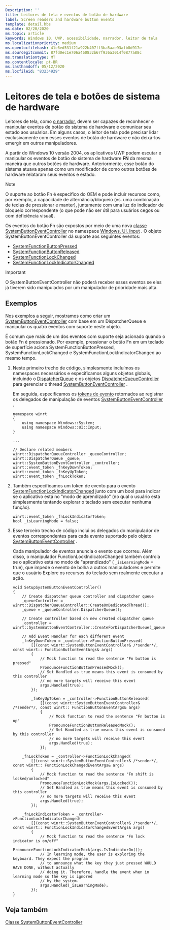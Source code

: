 ```yaml
---
Description: ''
title: Leitores de tela e eventos de botão de hardware
label: Screen readers and hardware button events
template: detail.hbs
ms.date: 02/20/2020
ms.topic: article
keywords: Windows 10, UWP, acessibilidade, narrador, leitor de tela
ms.localizationpriority: medium
ms.openlocfilehash: 41c6ed531f21a922b407ff3ba5aae93afb8d917e
ms.sourcegitcommit: 87fd0ec1e706a460832b67f936a3014f0877a88c
ms.translationtype: MT
ms.contentlocale: pt-BR
ms.lasthandoff: 05/12/2020
ms.locfileid: "83234929"
---
```

# <a name="screen-readers-and-hardware-system-buttons"></a>Leitores de tela e botões de sistema de hardware

Leitores de tela, como [o narrador](https://support.microsoft.com/help/22798/windows-10-complete-guide-to-narrator), devem ser capazes de reconhecer e manipular eventos de botão do sistema de hardware e comunicar seu estado aos usuários. Em alguns casos, o leitor de tela pode precisar lidar exclusivamente com esses eventos de botão de hardware e não deixá-los emergir em outros manipuladores.

A partir do Windows 10 versão 2004, os aplicativos UWP podem escutar e manipular os eventos de botão do sistema de hardware **FN** da mesma maneira que outros botões de hardware. Anteriormente, esse botão do sistema atuava apenas como um modificador de como outros botões de hardware relataram seus eventos e estado.

> [!NOTE]
> O suporte ao botão Fn é específico do OEM e pode incluir recursos como, por exemplo, a capacidade de alternância/bloqueio (vs. uma combinação de teclas de pressionar e manter), juntamente com uma luz do indicador de bloqueio correspondente (o que pode não ser útil para usuários cegos ou com deficiência visual).

Os eventos do botão Fn são expostos por meio de uma nova [classe SystemButtonEventController](/uwp/api/windows.ui.input.systembuttoneventcontroller) no namespace [Windows. UI. Input](/uwp/api/windows.ui.input) . O objeto SystemButtonEventController dá suporte aos seguintes eventos:

- [SystemFunctionButtonPressed](/uwp/api/windows.ui.input.systembuttoneventcontroller.systemfunctionbuttonpressed)
- [SystemFunctionButtonReleased](/uwp/api/windows.ui.input.systembuttoneventcontroller.systemfunctionbuttonreleased)
- [SystemFunctionLockChanged](/uwp/api/windows.ui.input.systembuttoneventcontroller.systemfunctionlockchanged)
- [SystemFunctionLockIndicatorChanged](/uwp/api/windows.ui.input.systembuttoneventcontroller.systemfunctionlockindicatorchanged)

> [!Important]
> O SystemButtonEventController não poderá receber esses eventos se eles já tiverem sido manipulados por um manipulador de prioridade mais alta.

## <a name="examples"></a>Exemplos

Nos exemplos a seguir, mostramos como criar um [SystemButtonEventController](/uwp/api/windows.ui.input.systembuttoneventcontroller) com base em um DispatcherQueue e manipular os quatro eventos com suporte neste objeto.

É comum que mais de um dos eventos com suporte seja acionado quando o botão Fn é pressionado. Por exemplo, pressionar o botão Fn em um teclado de superfície aciona SystemFunctionButtonPressed, SystemFunctionLockChanged e SystemFunctionLockIndicatorChanged ao mesmo tempo.

1. Neste primeiro trecho de código, simplesmente incluímos os namespaces necessários e especificamos alguns objetos globais, incluindo o [DispatcherQueue](/uwp/api/windows.system.dispatcherqueue) e os objetos [DispatcherQueueController](/uwp/api/windows.system.dispatcherqueuecontroller) para gerenciar o thread [SystemButtonEventController](/uwp/api/windows.ui.input.systembuttoneventcontroller) .

   Em seguida, especificamos os [tokens de evento](/uwp/cpp-ref-for-winrt/event-token) retornados ao registrar os delegados de manipulação de eventos [SystemButtonEventController](/uwp/api/windows.ui.input.systembuttoneventcontroller) .

    ```cppwinrt
    namespace winrt
    {
        using namespace Windows::System;
        using namespace Windows::UI::Input;
    }

    ...

    // Declare related members
    winrt::DispatcherQueueController _queueController;
    winrt::DispatcherQueue _queue;
    winrt::SystemButtonEventController _controller;
    winrt::event_token _fnKeyDownToken;
    winrt::event_token _fnKeyUpToken;
    winrt::event_token _fnLockToken;
    ```

2. Também especificamos um token de evento para o evento [SystemFunctionLockIndicatorChanged](/uwp/api/windows.ui.input.systembuttoneventcontroller.systemfunctionlockindicatorchanged) junto com um bool para indicar se o aplicativo está no "modo de aprendizado" (no qual o usuário está simplesmente tentando explorar o teclado sem executar nenhuma função).

    ```cppwinrt
    winrt::event_token _fnLockIndicatorToken;
    bool _isLearningMode = false;
    ```

3. Esse terceiro trecho de código inclui os delegados do manipulador de eventos correspondentes para cada evento suportado pelo objeto [SystemButtonEventController](/uwp/api/windows.ui.input.systembuttoneventcontroller) .

   Cada manipulador de eventos anuncia o evento que ocorreu. Além disso, o manipulador FunctionLockIndicatorChanged também controla se o aplicativo está no modo de "aprendizado" ( `_isLearningMode` = true), que impede o evento de bolha a outros manipuladores e permite que o usuário Explore os recursos do teclado sem realmente executar a ação.

    ```cppwinrt
    void SetupSystemButtonEventController()
    {
        // Create dispatcher queue controller and dispatcher queue
        _queueController = winrt::DispatcherQueueController::CreateOnDedicatedThread();
        _queue = _queueController.DispatcherQueue();

        // Create controller based on new created dispatcher queue
        _controller = winrt::SystemButtonEventController::CreateForDispatcherQueue(_queue);

        // Add Event Handler for each different event
        _fnKeyDownToken = _controller->FunctionButtonPressed(
            [](const winrt::SystemButtonEventController& /*sender*/, const winrt:: FunctionButtonEventArgs& args)
            {
                // Mock function to read the sentence "Fn button is pressed"
                PronounceFunctionButtonPressedMock();
                // Set Handled as true means this event is consumed by this controller
                // no more targets will receive this event
                args.Handled(true);
            });

            _fnKeyUpToken = _controller->FunctionButtonReleased(
                [](const winrt::SystemButtonEventController& /*sender*/, const winrt:: FunctionButtonEventArgs& args)
                {
                    // Mock function to read the sentence "Fn button is up"
                    PronounceFunctionButtonReleasedMock();
                    // Set Handled as true means this event is consumed by this controller
                    // no more targets will receive this event
                    args.Handled(true);
                });

        _fnLockToken = _controller->FunctionLockChanged(
            [](const winrt::SystemButtonEventController& /*sender*/, const winrt:: FunctionLockChangedEventArgs& args)
            {
                // Mock function to read the sentence "Fn shift is locked/unlocked"
                PronounceFunctionLockMock(args.IsLocked());
                // Set Handled as true means this event is consumed by this controller
                // no more targets will receive this event
                args.Handled(true);
            });

        _fnLockIndicatorToken = _controller->FunctionLockIndicatorChanged(
            [](const winrt::SystemButtonEventController& /*sender*/, const winrt:: FunctionLockIndicatorChangedEventArgs& args)
            {
                // Mock function to read the sentence "Fn lock indicator is on/off"
                PronounceFunctionLockIndicatorMock(args.IsIndicatorOn());
                // In learning mode, the user is exploring the keyboard. They expect the program
                // to announce what the key they just pressed WOULD HAVE DONE, without actually
                // doing it. Therefore, handle the event when in learning mode so the key is ignored
                // by the system.
                args.Handled(_isLearningMode);
            });
    }
    ```

## <a name="see-also"></a>Veja também

[Classe SystemButtonEventController](/uwp/api/windows.ui.input.systembuttoneventcontroller)
